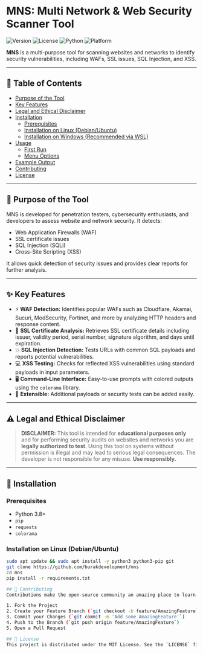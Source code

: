 # MNS: Multi Network & Web Security Scanner Tool

![Version](https://img.shields.io/badge/version-v2.0-blue.svg) ![License](https://img.shields.io/badge/license-MIT-green.svg) ![Python](https://img.shields.io/badge/python-3.8+-brightgreen.svg) ![Platform](https://img.shields.io/badge/platform-Linux%20|%20Windows%20(WSL)-orange.svg)

**MNS** is a multi-purpose tool for scanning websites and networks to identify security vulnerabilities, including WAFs, SSL issues, SQL Injection, and XSS.

---

## 📑 Table of Contents
- [Purpose of the Tool](#-purpose-of-the-tool)
- [Key Features](#-key-features)
- [Legal and Ethical Disclaimer](#️-legal-and-ethical-disclaimer)
- [Installation](#-installation)
  - [Prerequisites](#prerequisites)
  - [Installation on Linux (Debian/Ubuntu)](#installation-on-linux-debianubuntu)
  - [Installation on Windows (Recommended via WSL)](#installation-on-windows-recommended-via-wsl)
- [Usage](#️-usage)
  - [First Run](#first-run)
  - [Menu Options](#menu-options)
- [Example Output](#example-output)
- [Contributing](#-contributing)
- [License](#-license)

---

## 🎯 Purpose of the Tool
MNS is developed for penetration testers, cybersecurity enthusiasts, and developers to assess website and network security. It detects:

- Web Application Firewalls (WAF)
- SSL certificate issues
- SQL Injection (SQLi)
- Cross-Site Scripting (XSS)

It allows quick detection of security issues and provides clear reports for further analysis.

---

## ✨ Key Features
- ⚡ **WAF Detection:** Identifies popular WAFs such as Cloudflare, Akamai, Sucuri, ModSecurity, Fortinet, and more by analyzing HTTP headers and response content.
- 🔐 **SSL Certificate Analysis:** Retrieves SSL certificate details including issuer, validity period, serial number, signature algorithm, and days until expiration.
- 💥 **SQL Injection Detection:** Tests URLs with common SQL payloads and reports potential vulnerabilities.
- 💻 **XSS Testing:** Checks for reflected XSS vulnerabilities using standard payloads in input parameters.
- 🖥️ **Command-Line Interface:** Easy-to-use prompts with colored outputs using the `colorama` library.
- 💾 **Extensible:** Additional payloads or security tests can be added easily.

---

## ⚠️ Legal and Ethical Disclaimer
> **DISCLAIMER:** This tool is intended for **educational purposes only** and for performing security audits on websites and networks you are **legally authorized to test**. Using this tool on systems without permission is illegal and may lead to serious legal consequences. The developer is not responsible for any misuse. **Use responsibly.**

---

## 🚀 Installation

### Prerequisites
- Python 3.8+
- `pip`
- `requests`
- `colorama`

### Installation on Linux (Debian/Ubuntu)
```bash
sudo apt update && sudo apt install -y python3 python3-pip git
git clone https://github.com/burakdevelopment/mns
cd mns
pip install -r requirements.txt

## 🤝 Contributing
Contributions make the open-source community an amazing place to learn, inspire, and create. Any contributions you make are **greatly appreciated**. Feel free to fork the repo and submit a pull request. For bug reports or feature requests, please open an "Issue".

1. Fork the Project
2. Create your Feature Branch (`git checkout -b feature/AmazingFeature`)
3. Commit your Changes (`git commit -m 'Add some AmazingFeature'`)
4. Push to the Branch (`git push origin feature/AmazingFeature`)
5. Open a Pull Request

## 📜 License
This project is distributed under the MIT License. See the `LICENSE` file for more information.
